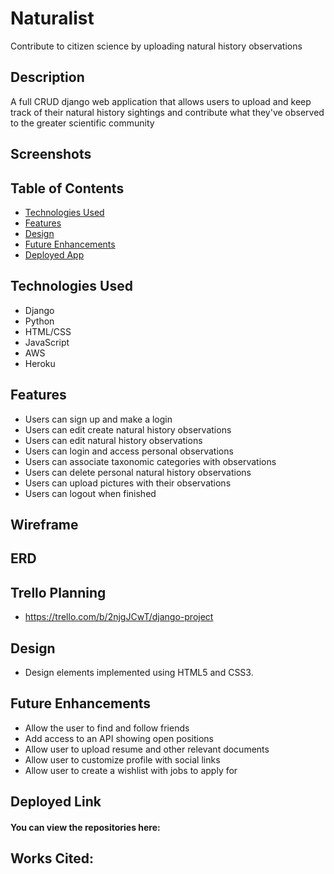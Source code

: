 # Naturalist
Contribute to citizen science by uploading natural history observations

## Description
A full CRUD django web application that allows users to upload and keep track of their natural history sightings and contribute what they've observed to the greater scientific community


## Screenshots
<!-- <img src="https://i.imgur.com/9idawp7.png" alt="Login"/>
<img src="https://i.imgur.com/xONbSGb.png" alt="Dashboard"/>
<img src="https://i.imgur.com/8oyH5iJ.png" alt="All Jobs"/>
<img src="https://i.imgur.com/EO2rM7F.png" alt="New form"/> -->

## Table of Contents
* [Technologies Used](#technologiesused)
* [Features](#features)
* [Design](#design)
* [Future Enhancements](#futureenhancements)
* [Deployed App](#deployment)

## <a name="technologiesused"></a>Technologies Used
* Django
* Python
* HTML/CSS
* JavaScript
* AWS
* Heroku


## Features
* Users can sign up and make a login
* Users can edit create natural history observations
* Users can edit natural history observations
* Users can login and access personal observations
* Users can associate taxonomic categories with observations
* Users can delete personal natural history observations
* Users can upload pictures with their observations
* Users can logout when finished

## Wireframe
<!-- <img src="https://i.imgur.com/axNwws1.png" alt="Wireframe 2"/>
<img src="https://i.imgur.com/XNKuTMD.png" alt="Wireframe 1"/> -->


## ERD
<!-- <img src="https://i.imgur.com/FxsJBJV.png" alt="ERD"/> -->

## Trello Planning
* https://trello.com/b/2njgJCwT/django-project

## <a name="design"></a>Design
* Design elements implemented using HTML5 and CSS3. 


## <a name="futureenhancements"></a>Future Enhancements
* Allow the user to find and follow friends
* Add access to an API showing open positions
* Allow user to upload resume and other relevant documents
* Allow user to customize profile with social links
* Allow user to create a wishlist with jobs to apply for

## <a name="deployment"></a>Deployed Link
<!-- [Netlify](https://appliedjobtracker.netlify.app/) -->

#### You can view the repositories here:
<!-- * [Frontend](https://github.com/peterkimm/applied_frontend) -->




## Works Cited:
